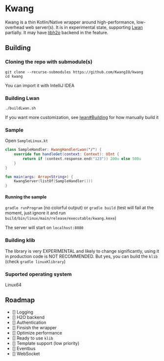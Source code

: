 # Kwang
Kwang is a thin Kotlin/Native wrapper around high-performance, low-overhead web server(s).
It is in experimental state, supporting [Lwan](https://github.com/lpereira/lwan/) partially. It may have [libh2o](https://h2o.examp1e.net/) backend in the feature.

## Building
### Cloning the repo with submodule(s)
```
git clone --recurse-submodules https://github.com/KwangIO/kwang
cd kwang
```
You can import it with IntelliJ IDEA
### Building Lwan
```
./buildLwan.sh
```
If you want more customization, see [lwan#Building](https://github.com/lpereira/lwan#building) for how manually build it

### Sample
Open `SampleLinux.kt`
```kotlin
class SampleHandler: KwangHandlerLwan("/") {
    override fun handleGet(context: Context): UInt {
        return if (context.response.end("123")) 200u else 500u
    }
}

fun main(args: Array<String>) {
    KwangServer(listOf(SampleHandler()))
}
```

#### Running the sample
`gradle runProgram` (no colorful output) or  `gradle build` (test will fail at the moment, just ignore it and run `build/bin/linux/main/release/executable/kwang.kexe`)

The server will start on `localhost:8080`

### Building klib
The library is very EXPERIMENTAL and likely to change significantly, using it in production code is NOT RECOMMENDED. But yes, you can build the `klib` (check `gradle linuxKlibrary`)

### Suported operating system
Linux64

## Roadmap
* [] Logging
* [] H2O backend
* [] Authentication
* [] Finsish the wrapper
* [] Optimize performance
* [] Ready to use `klib`
* [] Template support (low priority)
* [] Eventbus
* [] WebSocket

